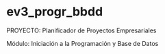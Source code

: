 # ev3_progr_bbdd
PROYECTO: Planificador de Proyectos Empresariales

Módulo: Iniciación a la Programación y Base de Datos
